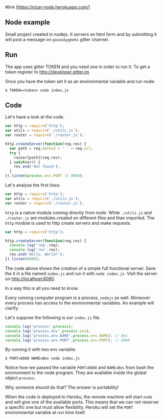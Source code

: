 #link
[https://nizar-node.herokuapp.com/]
## Node example

Small project created in nodejs. It servers an html form and by submitting it will
post a message on `gazaskygeeks` gitter channel.

## Run

The app uses gitter TOKEN and you need one in order to run it. To get a token
register to http://developer.gitter.im.

Once you have the token set it as an environmental variable and run node:

```
$ TOKEN=<token> node index.js 
```

## Code

Let's have a look at the code.

```js
var http = require('http');
var utils = require('./utils.js');
var router = require('./router.js');

http.createServer(function(req,res) {
  var path = req.method + ' ' + req.url;
  try {
    router[path](req,res);
  } catch(err) {
    res.end('Not found');
  }
}).listen(process.env.PORT || 8080);
```

Let's analyse the first lines:

```js
var http = require('http');
var utils = require('./utils.js');
var router = require('./router.js');
```

`http` is a native module coming directly from node. While `./utils.js` and 
`./router.js` are modules created on different files and than imported.
The `http` module is used to http create servers and make requests.

```js
var http = require('http');

http.createServer(function(req,res) {
  console.log('req',req);
  console.log('res',res);
  res.end('Hello, World!');
}).listen(8080);
```

The code above shows the creation of a simple full functional server. Save the it
in a file named `index.js` and run it with `node index.js`. Visit the server on
[http://localhost:8080](http://localhost:8080).

In a way this is all you need to know.

Every running computer program is a process, `nodejs` as well. Moreover every 
process has access to the environmental variables. An example will clarify:

Let's suppose the following is our `index.js` file.

```js
console.log('process',process);
console.log('process.env',process.env);
console.log('process.env.NAME',process.env.NAME); // Bes
console.log('process.env.PORT',process.env.PORT); // 8080
```

By running it with two env variable:

```
$ PORT=8080 NAME=Bes node index.js
```

Notice how we passed the variable `PORT=8080` and `NAME=Bes` from bash the
environment to the node program. They are available inside the global object `process`.

Why someone should do that? The answer is portability!

When the code is deployed to Heroku, the remote machine will start `node` and will
give one of the available ports. This means that we can not reserver a specific
one but must allow flexibility. Heroku will set the `PORT` environmental variable
at run time itself.
